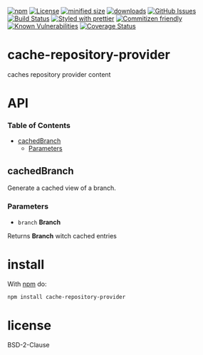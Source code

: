 [![npm](https://img.shields.io/npm/v/cache-repository-provider.svg)](https://www.npmjs.com/package/cache-repository-provider)
[![License](https://img.shields.io/badge/License-BSD%203--Clause-blue.svg)](https://opensource.org/licenses/BSD-3-Clause)
[![minified size](https://badgen.net/bundlephobia/min/cache-repository-provider)](https://bundlephobia.com/result?p=cache-repository-provider)
[![downloads](http://img.shields.io/npm/dm/cache-repository-provider.svg?style=flat-square)](https://npmjs.org/package/cache-repository-provider)
[![GitHub Issues](https://img.shields.io/github/issues/cache-repository-provider/cache-repository-provider.svg?style=flat-square)](https://github.com/cache-repository-provider/cache-repository-provider/issues)
[![Build Status](https://img.shields.io/endpoint.svg?url=https%3A%2F%2Factions-badge.atrox.dev%2Fcache-repository-provider%2Fcache-repository-provider%2Fbadge\&style=flat)](https://actions-badge.atrox.dev/cache-repository-provider/cache-repository-provider/goto)
[![Styled with prettier](https://img.shields.io/badge/styled_with-prettier-ff69b4.svg)](https://github.com/prettier/prettier)
[![Commitizen friendly](https://img.shields.io/badge/commitizen-friendly-brightgreen.svg)](http://commitizen.github.io/cz-cli/)
[![Known Vulnerabilities](https://snyk.io/test/github/cache-repository-provider/cache-repository-provider/badge.svg)](https://snyk.io/test/github/cache-repository-provider/cache-repository-provider)
[![Coverage Status](https://coveralls.io/repos/cache-repository-provider/cache-repository-provider/badge.svg)](https://coveralls.io/github/cache-repository-provider/cache-repository-provider)

# cache-repository-provider

caches repository provider content

# API

<!-- Generated by documentation.js. Update this documentation by updating the source code. -->

### Table of Contents

*   [cachedBranch](#cachedbranch)
    *   [Parameters](#parameters)

## cachedBranch

Generate a cached view of a branch.

### Parameters

*   `branch` **Branch** 

Returns **Branch** witch cached entries

# install

With [npm](http://npmjs.org) do:

```shell
npm install cache-repository-provider
```

# license

BSD-2-Clause
